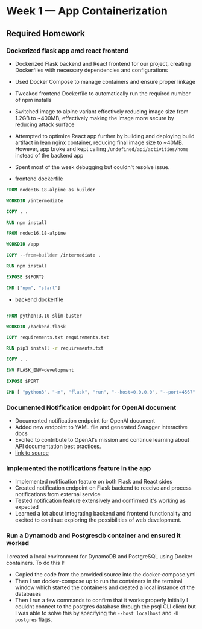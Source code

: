 # Week 1 — App Containerization

## Required Homework

### Dockerized flask app amd react frontend

-  Dockerized Flask backend and React frontend for our project, creating Dockerfiles with necessary dependencies and configurations
-  Used Docker Compose to manage containers and ensure proper linkage
-  Tweaked frontend Dockerfile to automatically run the required number of npm installs 
-  Switched image to alpine variant effectively reducing image size from 1.2GB to ~400MB, effectively making the image more secure by reducing attack surface
- Attempted to optimize React app further by building and deploying build artifact in lean nginx container, reducing final image size to ~40MB. However, app broke and kept calling `/undefined/api/activities/home` instead of the backend app
- Spent most of the week debugging but couldn't resolve issue.

- frontend dockerfile
```Dockerfile
FROM node:16.18-alpine as builder

WORKDIR /intermediate

COPY . .

RUN npm install

FROM node:16.18-alpine

WORKDIR /app

COPY --from=builder /intermediate .

RUN npm install

EXPOSE ${PORT}

CMD ["npm", "start"]
```

- backend dockerfile
```Dockerfile

FROM python:3.10-slim-buster

WORKDIR /backend-flask

COPY requirements.txt requirements.txt

RUN pip3 install -r requirements.txt

COPY . .

ENV FLASK_ENV=development

EXPOSE $PORT

CMD [ "python3", "-m", "flask", "run", "--host=0.0.0.0", "--port=4567" ]

```


### Documented Notification endpoint for OpenAI document

-   Documented notification endpoint for OpenAI document
-   Added new endpoint to YAML file and generated Swagger interactive docs
-   Excited to contribute to OpenAI's mission and continue learning about API documentation best practices.
- [link to source](https://github.com/bxffour/aws-bootcamp-cruddur-2023/blob/main/backend-flask/openapi-3.0.yml)

### Implemented the notifications feature in the app

- Implemented notification feature on both Flask and React sides
- Created notification endpoint on Flask backend to receive and process notifications from external service
- Tested notification feature extensively and confirmed it's working as expected
- Learned a lot about integrating backend and frontend functionality and excited to continue exploring the possibilities of web development.

### Run a Dynamodb and Postgresdb container and ensured it worked

I created a local environment for DynamoDB and PostgreSQL using Docker containers. To do this I:
- Copied the code from the provided source into the docker-compose.yml
- Then I ran docker-compose up to run the containers in the terminal window which started the containers and created a local instance of the databases
- Then I run a few commands to confirm that it works properly
Initially I couldnt connect to the postgres database through the psql CLI client but I was able to solve this by specifying the `--host localhost` and `-U postgres` flags.

